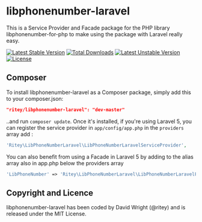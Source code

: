 # libphonenumber-laravel

This is a Service Provider and Facade package for the PHP library libphonenumber-for-php to make using the package with Laravel really easy.

[![Latest Stable Version](https://poser.pugx.org/ritey/libphonenumber-laravel/v/stable.svg)](https://packagist.org/packages/ritey/libphonenumber-laravel) [![Total Downloads](https://poser.pugx.org/ritey/libphonenumber-laravel/downloads.svg)](https://packagist.org/packages/ritey/libphonenumber-laravel) [![Latest Unstable Version](https://poser.pugx.org/ritey/libphonenumber-laravel/v/unstable.svg)](https://packagist.org/packages/ritey/libphonenumber-laravel) [![License](https://poser.pugx.org/ritey/libphonenumber-laravel/license.svg)](https://packagist.org/packages/ritey/libphonenumber-laravel)

## Composer

To install libphonenumber-laravel as a Composer package, simply add this to your composer.json:

```json
"ritey/libphonenumber-laravel": "dev-master"
```

..and run `composer update`.  Once it's installed, if you're using Laravel 5, you can register the service provider in `app/config/app.php` in the `providers` array add :

```php
'Ritey\LibPhoneNumberLaravel\LibPhoneNumberLaravelServiceProvider',
```

You can also benefit from using a Facade in Laravel 5 by adding to the alias array also in app.php below the providers array

```php
'LibPhoneNumber' => 'Ritey\LibPhoneNumberLaravel\LibPhoneNumberLaravelFacade',
```

## Copyright and Licence

libphonenumber-laravel has been coded by David Wright (@ritey) and is released under the MIT License.
